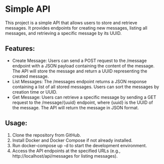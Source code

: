 # Simple API

This project is a simple API that allows users to store and retrieve messages. It provides endpoints for creating new messages, listing all messages, and retrieving a specific message by its UUID.

## Features:

- Create Message: Users can send a POST request to the /message endpoint with a JSON payload containing the content of the message. The API will store the message and return a UUID representing the created message.
- List Messages: The /messages endpoint returns a JSON response containing a list of all stored messages. Users can sort the messages by creation time or UUID.
- Get Message: Users can retrieve a specific message by sending a GET request to the /message/{uuid} endpoint, where {uuid} is the UUID of the message. The API will return the message in JSON format.

## Usage:

1. Clone the repository from GitHub.
2. Install Docker and Docker Compose if not already installed.
3. Run docker-compose up -d to start the development environment.
4. Access the API endpoints at the specified URLs (e.g., http://localhost/api/messages for listing messages).
